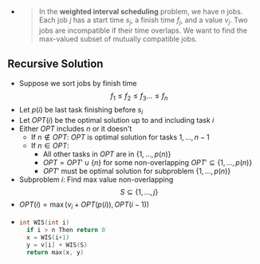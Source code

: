 -
  > In the **weighted interval scheduling** problem, we have $n$ jobs.  Each job $j$ has a start time $s_j$, a finish time $f_j$, and a value $v_j$.  Two jobs are incompatible if their time overlaps.  We want to find the max-valued subset of mutually compatible jobs.
## Recursive Solution
- Suppose we sort jobs by finish time 
  $$ f_1 \le f_2 \le f_3 \dots \le f_n$$
- Let $p(i)$ be last task finishing before $s_i$
- Let $OPT(i)$ be the optimal solution up to and including task $i$
- Either $OPT$ includes $n$ or it doesn't
	- If $n \notin OPT$: $OPT$ is optimal solution for tasks $1, \dots, n-1$
	- If $n \in OPT$:
		- All other tasks in $OPT$ are in $\{1, \dots, p(n)\}$
		- $OPT = OPT' \cup \{n\}$ for some non-overlapping $OPT' \subseteq \{1, \dots, p(n)\}$
		- $OPT'$ must be optimal solution for subproblem $\{1, \dots, p(n)\}$
- Subproblem $i$: Find max value non-overlapping 
  $$S \subseteq \{1, \dots, j\}$$
- $OPT(i) = \max(v_i + OPT(p(i)), OPT(i-1))$
-
  ```cpp
  int WIS(int i)
  	if i > n Then return 0
  	x = WIS(i+1)
  	y = v[i] + WIS(S)
  	return max(x, y)
  ```